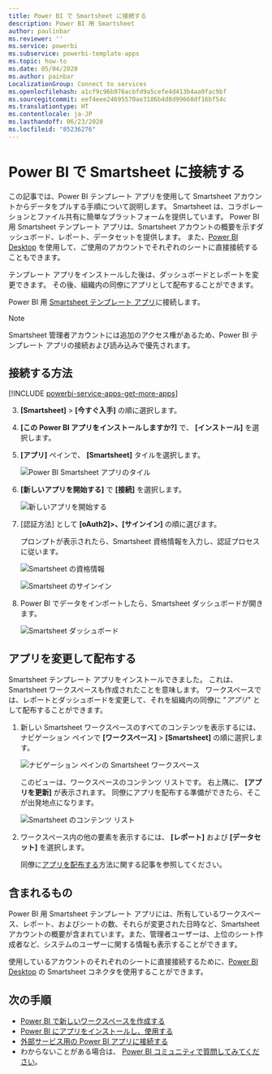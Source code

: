 ```yaml
---
title: Power BI で Smartsheet に接続する
description: Power BI 用 Smartsheet
author: paulinbar
ms.reviewer: ''
ms.service: powerbi
ms.subservice: powerbi-template-apps
ms.topic: how-to
ms.date: 05/04/2020
ms.author: painbar
LocalizationGroup: Connect to services
ms.openlocfilehash: a1cf9c96b976acbfd9a5cefe4d413b4aa0fac9bf
ms.sourcegitcommit: eef4eee24695570ae3186b4d8d99660df16bf54c
ms.translationtype: HT
ms.contentlocale: ja-JP
ms.lasthandoff: 06/23/2020
ms.locfileid: "85236276"
---
```

# <a name="connect-to-smartsheet-with-power-bi"></a>Power BI で Smartsheet に接続する
この記事では、Power BI テンプレート アプリを使用して Smartsheet アカウントからデータをプルする手順について説明します。 Smartsheet は、コラボレーションとファイル共有に簡単なプラットフォームを提供しています。 Power BI 用 Smartsheet テンプレート アプリは、Smartsheet アカウントの概要を示すダッシュボード、レポート、データセットを提供します。 また、[Power BI Desktop](desktop-connect-to-data.md) を使用して、ご使用のアカウントでそれぞれのシートに直接接続することもできます。 

テンプレート アプリをインストールした後は、ダッシュボードとレポートを変更できます。 その後、組織内の同僚にアプリとして配布することができます。

Power BI 用 [Smartsheet テンプレート アプリ](https://app.powerbi.com/groups/me/getapps/services/pbi-contentpacks.pbiapps-smartsheet)に接続します。

>[!NOTE]
>Smartsheet 管理者アカウントには追加のアクセス権があるため、Power BI テンプレート アプリの接続および読み込みで優先されます。

## <a name="how-to-connect"></a>接続する方法

[!INCLUDE [powerbi-service-apps-get-more-apps](../includes/powerbi-service-apps-get-more-apps.md)]

3. **[Smartsheet]** \> **[今すぐ入手]** の順に選択します。
4. **[この Power BI アプリをインストールしますか?]** で、 **[インストール]** を選択します。
4. **[アプリ]** ペインで、 **[Smartsheet]** タイルを選択します。

    ![Power BI Smartsheet アプリのタイル](media/service-connect-to-smartsheet/power-bi-smartsheet-tile.png)

6. **[新しいアプリを開始する]** で **[接続]** を選択します。

    ![新しいアプリを開始する](media/service-connect-to-zendesk/power-bi-new-app-connect-get-started.png)

4. [認証方法] として **[oAuth2]\>、[サインイン]** の順に選びます。
   
   プロンプトが表示されたら、Smartsheet 資格情報を入力し、認証プロセスに従います。
   
   ![Smartsheet の資格情報](media/service-connect-to-smartsheet/creds.png)
   
   ![Smartsheet のサインイン](media/service-connect-to-smartsheet/creds2.png)

5. Power BI でデータをインポートしたら、Smartsheet ダッシュボードが開きます。
   
   ![Smartsheet ダッシュボード](media/service-connect-to-smartsheet/power-bi-smartsheet-dashboard.png)

## <a name="modify-and-distribute-your-app"></a>アプリを変更して配布する

Smartsheet テンプレート アプリをインストールできました。 これは、Smartsheet ワークスペースも作成されたことを意味します。 ワークスペースでは、レポートとダッシュボードを変更して、それを組織内の同僚に "*アプリ*" として配布することができます。 

1. 新しい Smartsheet ワークスペースのすべてのコンテンツを表示するには、ナビゲーション ペインで **[ワークスペース]**  >  **[Smartsheet]** の順に選択します。 

    ![ナビゲーション ペインの Smartsheet ワークスペース](media/service-connect-to-smartsheet/power-bi-smartsheet-workspace.png)

    このビューは、ワークスペースのコンテンツ リストです。 右上隅に、 **[アプリを更新]** が表示されます。 同僚にアプリを配布する準備ができたら、そこが出発地点になります。 

    ![Smartsheet のコンテンツ リスト](media/service-connect-to-smartsheet/power-bi-smartsheet-workspace-content.png)

2. ワークスペース内の他の要素を表示するには、 **[レポート]** および **[データセット]** を選択します。

    同僚に[アプリを配布する](../collaborate-share/service-create-distribute-apps.md)方法に関する記事を参照してください。

## <a name="whats-included"></a>含まれるもの
Power BI 用 Smartsheet テンプレート アプリには、所有しているワークスペース、レポート、およびシートの数、それらが変更された日時など、Smartsheet アカウントの概要が含まれています。また、管理者ユーザーは、上位のシート作成者など、システムのユーザーに関する情報も表示することができます。  

使用しているアカウントのそれぞれのシートに直接接続するために、[Power BI Desktop](desktop-connect-to-data.md) の Smartsheet コネクタを使用することができます。  

## <a name="next-steps"></a>次の手順

* [Power BI で新しいワークスペースを作成する](../collaborate-share/service-create-the-new-workspaces.md)
* [Power BI にアプリをインストールし、使用する](../consumer/end-user-apps.md)
* [外部サービス用の Power BI アプリに接続する](service-connect-to-services.md)
* わからないことがある場合は、 [Power BI コミュニティで質問してみてください](https://community.powerbi.com/)。
